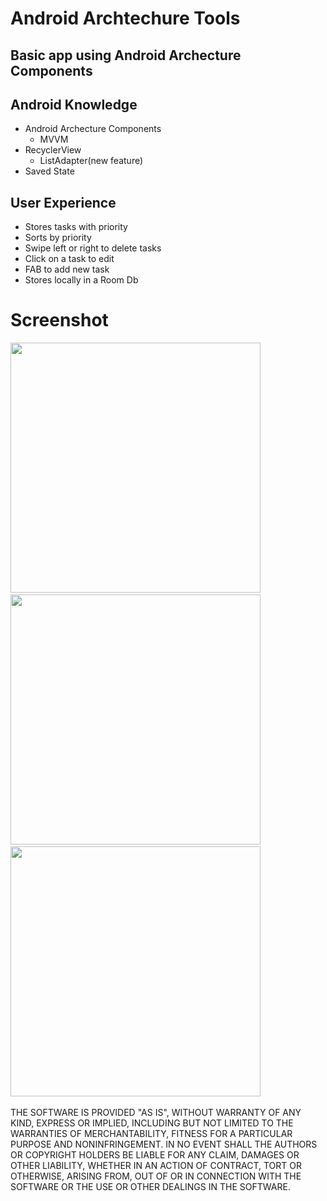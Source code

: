 # Android Archtechure Tools

## Basic app using Android Archecture Components

## Android Knowledge
- Android Archecture Components 
  - MVVM
- RecyclerView
  - ListAdapter(new feature)
- Saved State

## User Experience
- Stores tasks with priority
- Sorts by priority
- Swipe left or right to delete tasks
- Click on a task to edit
- FAB to add new task
- Stores locally in a Room Db

# Screenshot
<img src="https://github.com/swdevdave/Arch_Example/blob/master/SS1.png" height="400"/>&nbsp;&nbsp;&nbsp;
<img src="https://github.com/swdevdave/Arch_Example/blob/master/SS2.png" height="400"/>&nbsp;&nbsp;&nbsp;
<img src="https://github.com/swdevdave/Arch_Example/blob/master/SS3.png" height="400"/>&nbsp;&nbsp;&nbsp;

THE SOFTWARE IS PROVIDED "AS IS", WITHOUT WARRANTY OF ANY KIND, EXPRESS OR
IMPLIED, INCLUDING BUT NOT LIMITED TO THE WARRANTIES OF MERCHANTABILITY,
FITNESS FOR A PARTICULAR PURPOSE AND NONINFRINGEMENT. IN NO EVENT SHALL THE
AUTHORS OR COPYRIGHT HOLDERS BE LIABLE FOR ANY CLAIM, DAMAGES OR OTHER
LIABILITY, WHETHER IN AN ACTION OF CONTRACT, TORT OR OTHERWISE, ARISING FROM,
OUT OF OR IN CONNECTION WITH THE SOFTWARE OR THE USE OR OTHER DEALINGS IN THE
SOFTWARE.
